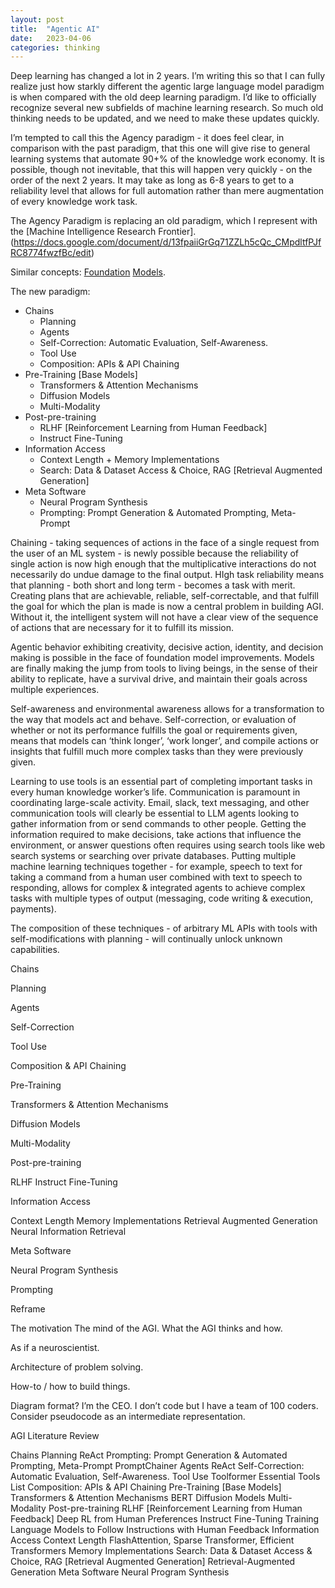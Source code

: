 ```yaml
---
layout: post
title:  "Agentic AI"
date:   2023-04-06
categories: thinking
---
```


Deep learning has changed a lot in 2 years. I’m writing this so that I can fully realize just how starkly different the agentic large language model paradigm is when compared with the old deep learning paradigm. I’d like to officially recognize several new subfields of machine learning research. So much old thinking needs to be updated, and we need to make these updates quickly.

I’m tempted to call this the Agency paradigm - it does feel clear, in comparison with the past paradigm, that this one will give rise to general learning systems that automate 90+% of the knowledge work economy. It is possible, though not inevitable, that this will happen very quickly - on the order of the next 2 years. It may take as long as 6-8 years to get to a reliability level that allows for full automation rather than mere augmentation of every knowledge work task.

The Agency Paradigm is replacing an old paradigm, which I represent with the [Machine Intelligence Research Frontier].(https://docs.google.com/document/d/13fpaiiGrGq71ZZLh5cQc_CMpdltfPJfRC8774fwzfBc/edit)

Similar concepts: [Foundation](https://en.wikipedia.org/wiki/Foundation_models) [Models](https://arxiv.org/pdf/2108.07258.pdf).

The new paradigm:
- Chains
    - Planning
    - Agents
    - Self-Correction: Automatic Evaluation, Self-Awareness.
    - Tool Use
    - Composition: APIs & API Chaining
- Pre-Training [Base Models]
    - Transformers & Attention Mechanisms
    - Diffusion Models
    - Multi-Modality
- Post-pre-training
    - RLHF [Reinforcement Learning from Human Feedback]
    - Instruct Fine-Tuning
- Information Access
    - Context Length + Memory Implementations
    - Search: Data & Dataset Access & Choice, RAG [Retrieval Augmented Generation]
- Meta Software
    - Neural Program Synthesis
    - Prompting: Prompt Generation & Automated Prompting, Meta-Prompt


Chaining - taking sequences of actions in the face of a single request from the user of an ML system - is newly possible because the reliability of single action is now high enough that the multiplicative interactions do not necessarily do undue damage to the final output. HIgh task reliability means that planning - both short and long term - becomes a task with merit. Creating plans that are achievable, reliable, self-correctable, and that fulfill the goal for which the plan is made is now a central problem in building AGI. Without it, the intelligent system will not have a clear view of the sequence of actions that are necessary for it to fulfill its mission. 

Agentic behavior exhibiting creativity, decisive action, identity, and decision making is possible in the face of foundation model improvements. Models are finally making the jump from tools to living beings, in the sense of their ability to replicate, have a survival drive, and maintain their goals across multiple experiences.

Self-awareness and environmental awareness allows for a transformation to the way that models act and behave. Self-correction, or evaluation of whether or not its performance fulfills the goal or requirements given, means that models can ‘think longer’, ‘work longer’, and compile actions or insights that fulfill much more complex tasks than they were previously given.

Learning to use tools is an essential part of completing important tasks in every human knowledge worker’s life. Communication is paramount in coordinating large-scale activity. Email, slack, text messaging, and other communication tools will clearly be essential to LLM agents looking to gather information from or send commands to other people. Getting the information required to make decisions, take actions that influence the environment, or answer questions often requires using search tools like web search systems or searching over private databases. Putting multiple machine learning techniques together - for example, speech to text for taking a command from a human user combined with text to speech to responding, allows for complex & integrated agents to achieve complex tasks with multiple types of output (messaging, code writing & execution, payments).

The composition of these techniques - of arbitrary ML APIs with tools with self-modifications with planning - will continually unlock unknown capabilities.





Chains

Planning

Agents

Self-Correction

Tool Use

Composition & API Chaining

Pre-Training

Transformers & Attention Mechanisms

Diffusion Models

Multi-Modality

Post-pre-training

RLHF
Instruct Fine-Tuning

Information Access

Context Length
Memory Implementations
Retrieval Augmented Generation
Neural Information Retrieval

Meta Software

Neural Program Synthesis

Prompting



Reframe

The motivation 
The mind of the AGI.
What the AGI thinks and how.

As if a neuroscientist.

Architecture of problem solving.

How-to / how to build things.

Diagram format?
I’m the CEO. I don’t code but I have a team of 100 coders.
Consider pseudocode as an intermediate representation.




AGI Literature Review

Chains
Planning
ReAct
Prompting: Prompt Generation & Automated Prompting, Meta-Prompt
PromptChainer
Agents
ReAct
Self-Correction: Automatic Evaluation, Self-Awareness.
Tool Use
Toolformer
Essential Tools List
Composition: APIs & API Chaining
Pre-Training [Base Models]
Transformers & Attention Mechanisms
BERT
Diffusion Models
Multi-Modality
Post-pre-training
RLHF [Reinforcement Learning from Human Feedback]
Deep RL from Human Preferences
Instruct Fine-Tuning
Training Language Models to Follow Instructions with Human Feedback
Information Access
Context Length
FlashAttention, Sparse Transformer, Efficient Transformers 
Memory Implementations
Search: Data & Dataset Access & Choice, RAG [Retrieval Augmented Generation]
Retrieval-Augmented Generation
Meta Software
Neural Program Synthesis





